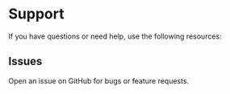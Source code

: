 # Support

If you have questions or need help, use the following resources:

## Issues
Open an issue on GitHub for bugs or feature requests.
